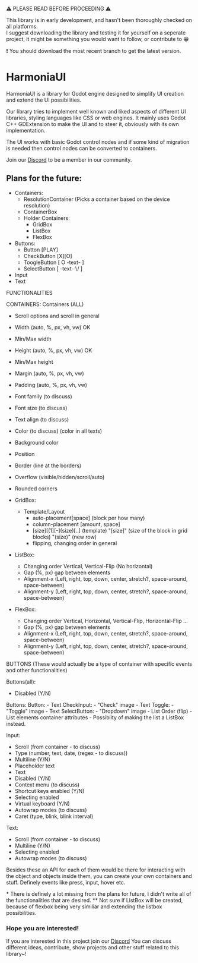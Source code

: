 ⚠ PLEASE READ BEFORE PROCEEDING ⚠

This library is in early development, and hasn't been thoroughly checked on all platforms.
<br>I suggest downloading the library and testing it for yourself on a seperate project, it might be something you would want to follow, or contribute to 😁

❗ You should download the most recent branch to get the latest version. 

# HarmoniaUI
HarmoniaUI is a library for Godot engine designed to simplify UI creation and extend the UI possibilities.

Our library tries to implement well known and liked aspects of different UI libraries, styling languages like CSS or web engines.
It mainly uses Godot C++ GDExtension to make the UI and to steer it, obviously with its own implementation. 

The UI works with basic Godot control nodes and if some kind of migration is needed then control nodes can be converted to containers.

Join our [Discord](https://discord.com/invite/rgsGFsGQsg) to be a member in our community.

## Plans for the future:

- Containers:
  - ResolutionContainer (Picks a container based on the device resolution)
  - ContainerBox
  - Holder Containers:
    - GridBox
    - ListBox 
    - FlexBox
- Buttons:
  - Button [PLAY]
  - CheckButton [X][O]
  - ToogleButton [ O -text-  ]
  - SelectButton [ -text- \\/ ]
- Input
- Text

FUNCTIONALITIES

CONTAINERS:
Containers (ALL)
- Scroll options and scroll in general
- Width (auto, %, px, vh, vw) OK
- Min/Max width
- Height (auto, %, px, vh, vw) OK
- Min/Max height
- Margin (auto, %, px, vh, vw)
- Padding (auto, %, px, vh, vw)
- Font family (to discuss)
- Font size (to discuss)
- Text align (to discuss)
- Color (to discuss) (color in all texts)
- Background color
- Position
- Border (line at the borders)
- Overflow (visible/hidden/scroll/auto)
- Rounded corners

- GridBox:
  - Template/Layout
    - auto-placement[space] (block per how many)
    - column-placement [amount, space]
    - [size][(1][-]\(size)[..] (template)
      "[size]" (size of the block in grid blocks) "\(size)" (new row)
    - flipping, changing order in general
- ListBox:
  - Changing order Vertical, Vertical-Flip (No horizontal)
  - Gap (%, px) gap between elements
  - Alignment-x (Left, right, top, down, center, stretch?, space-around, space-between)
  - Alignment-y (Left, right, top, down, center, stretch?, space-around, space-between)
- FlexBox:
  - Changing order Vertical, Horizontal, Vertical-Flip, Horizontal-Flip ...
  - Gap (%, px) gap between elements
  - Alignment-x (Left, right, top, down, center, stretch?, space-around, space-between)
  - Alignment-y (Left, right, top, down, center, stretch?, space-around, space-between)

BUTTONS
(These would actually be a type of container with specific events and other functionalities)

Buttons(all):
  - Disabled (Y/N)

Buttons:
  Button:
     - Text
  CheckInput:
     - "Check" image
     - Text
  Toggle:
     - "Toggle" image
     - Text
  SelectButton:
     - "Dropdown" image
     - List Order (flip)
     - List elements container attributes
     - Possiblity of making the list a ListBox instead.
   
Input:
  - Scroll (from container - to discuss)
  - Type (number, text, date, (regex - to discuss))
  - Multiline (Y/N)
  - Placeholder text
  - Text
  - Disabled (Y/N)
  - Context menu (to discuss)
  - Shortcut keys enabled (Y/N)
  - Selecting enabled
  - Virtual keyboard (Y/N)
  - Autowrap modes (to discuss)
  - Caret (type, blink, blink interval)

Text:
  - Scroll (from container - to discuss)
  - Multiline (Y/N)
  - Selecting enabled
  - Autowrap modes (to discuss)


Besides these an API for each of them would be there for interacting with the object and objects inside them, you can create your own containers and stuff.
Definely events like press, input, hover etc.

\* There is definely a lot missing from the plans for future, I didn't write all of the functionalities that are desired.
\** Not sure if ListBox will be created, because of flexbox being very similiar and extending the listbox possibilities.

### Hope you are interested!

If you are interested in this project join our [Discord](https://discord.com/invite/rgsGFsGQsg)
You can discuss different ideas, contribute, show projects and other stuff related to this library~!

